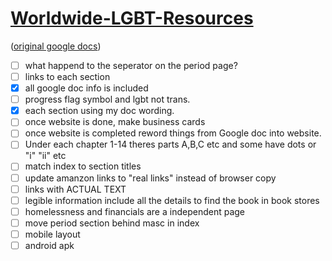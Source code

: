 
# [Worldwide-LGBT-Resources](https://pongopaws.github.io/Worldwide-LGBT-Resources/)

([original google docs](https://docs.google.com/document/d/1eLLK7EXLlJCDyJaAQXykwKjKp0m5XphUI_erLkgu8_0/edit))

- [ ] what happend to the seperator on the period page?
- [ ] links to each section
- [x] all google doc info is included
- [ ] progress flag symbol and lgbt not trans.
- [x] each section using my doc wording. 
- [ ] once website is done, make business cards
- [ ] once website is completed reword things from Google doc into website.
- [ ] Under each chapter 1-14 theres parts A,B,C etc and some have dots or "i" "ii" etc
- [ ] match index to section titles
- [ ] update amanzon links to "real links" instead of browser copy 
- [ ] links with ACTUAL TEXT
- [ ] legible information include all the details to find the book in book stores
- [ ] homelessness and financials are a independent page
- [ ] move period section behind masc in index
- [ ] mobile layout
- [ ] android apk
